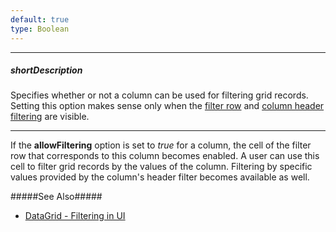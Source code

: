 ```yaml
---
default: true
type: Boolean
---
```

---
##### shortDescription
Specifies whether or not a column can be used for filtering grid records. Setting this option makes sense only when the [filter row](/concepts/05%20Widgets/DataGrid/001%20Visual%20Elements/070%20Filter%20Row.md '/Documentation/Guide/Widgets/DataGrid/Visual_Elements/#Filter_Row') and [column header filtering](/api-reference/10%20UI%20Widgets/dxDataGrid/1%20Configuration/headerFilter '/Documentation/ApiReference/UI_Widgets/dxDataGrid/Configuration/headerFilter/') are visible.

---
If the **allowFiltering** option is set to *true* for a column, the cell of the filter row that corresponds to this column becomes enabled. A user can use this cell to filter grid records by the values of the column. Filtering by specific values provided by the column's header filter becomes available as well.

#####See Also#####
- [DataGrid - Filtering in UI](/Documentation/Guide/Widgets/DataGrid/Filtering/#Filtering_in_UI)